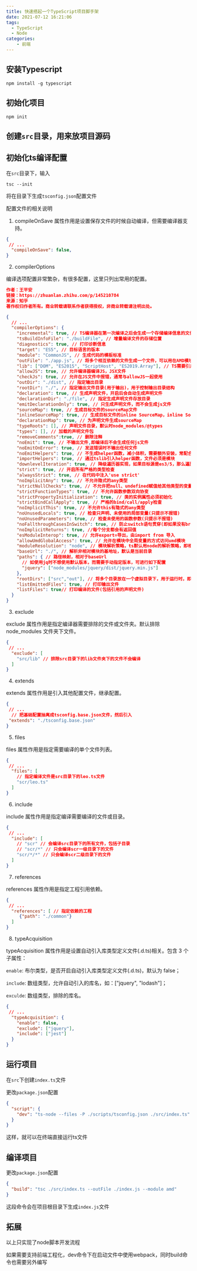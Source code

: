 ```yaml
---
title: 快速搭起一个TypeScript项目脚手架
date: 2021-07-12 16:21:06
tags:
  - TypeScript
  - Node
categories:
    - 前端
---
```


## 安装Typescript

```
npm install -g typescript
```

## 初始化项目

```
npm init
```

## 创建`src`目录，用来放项目源码

## 初始化ts编译配置

在`src`目录下，输入

```
tsc --init
```

将在目录下生成``tsconfig.json``配置文件

配置文件的相关说明

1. compileOnSave 属性作用是设置保存文件的时候自动编译，但需要编译器支持。

```json
{
 // ...
  "compileOnSave": false,
}
```

2. compilerOptions

编译选项配置非常繁杂，有很多配置，这里只列出常用的配置。

```json
作者：王平安
链接：https://zhuanlan.zhihu.com/p/145210784
来源：知乎
著作权归作者所有。商业转载请联系作者获得授权，非商业转载请注明出处。

{
  // ...
  "compilerOptions": {
    "incremental": true, // TS编译器在第一次编译之后会生成一个存储编译信息的文件，第二次编译会在第一次的基础上进行增量编译，可以提高编译的速度
    "tsBuildInfoFile": "./buildFile", // 增量编译文件的存储位置
    "diagnostics": true, // 打印诊断信息 
    "target": "ES5", // 目标语言的版本
    "module": "CommonJS", // 生成代码的模板标准
    "outFile": "./app.js", // 将多个相互依赖的文件生成一个文件，可以用在AMD模块中，即开启时应设置"module": "AMD",
    "lib": ["DOM", "ES2015", "ScriptHost", "ES2019.Array"], // TS需要引用的库，即声明文件，es5 默认引用dom、es5、scripthost,如需要使用es的高级版本特性，通常都需要配置，如es8的数组新特性需要引入"ES2019.Array",
    "allowJS": true, // 允许编译器编译JS，JSX文件
    "checkJs": true, // 允许在JS文件中报错，通常与allowJS一起使用
    "outDir": "./dist", // 指定输出目录
    "rootDir": "./", // 指定输出文件目录(用于输出)，用于控制输出目录结构
    "declaration": true, // 生成声明文件，开启后会自动生成声明文件
    "declarationDir": "./file", // 指定生成声明文件存放目录
    "emitDeclarationOnly": true, // 只生成声明文件，而不会生成js文件
    "sourceMap": true, // 生成目标文件的sourceMap文件
    "inlineSourceMap": true, // 生成目标文件的inline SourceMap，inline SourceMap会包含在生成的js文件中
    "declarationMap": true, // 为声明文件生成sourceMap
    "typeRoots": [], // 声明文件目录，默认时node_modules/@types
    "types": [], // 加载的声明文件包
    "removeComments":true, // 删除注释 
    "noEmit": true, // 不输出文件,即编译后不会生成任何js文件
    "noEmitOnError": true, // 发送错误时不输出任何文件
    "noEmitHelpers": true, // 不生成helper函数，减小体积，需要额外安装，常配合importHelpers一起使用
    "importHelpers": true, // 通过tslib引入helper函数，文件必须是模块
    "downlevelIteration": true, // 降级遍历器实现，如果目标源是es3/5，那么遍历器会有降级的实现
    "strict": true, // 开启所有严格的类型检查
    "alwaysStrict": true, // 在代码中注入'use strict'
    "noImplicitAny": true, // 不允许隐式的any类型
    "strictNullChecks": true, // 不允许把null、undefined赋值给其他类型的变量
    "strictFunctionTypes": true, // 不允许函数参数双向协变
    "strictPropertyInitialization": true, // 类的实例属性必须初始化
    "strictBindCallApply": true, // 严格的bind/call/apply检查
    "noImplicitThis": true, // 不允许this有隐式的any类型
    "noUnusedLocals": true, // 检查只声明、未使用的局部变量(只提示不报错)
    "noUnusedParameters": true, // 检查未使用的函数参数(只提示不报错)
    "noFallthroughCasesInSwitch": true, // 防止switch语句贯穿(即如果没有break语句后面不会执行)
    "noImplicitReturns": true, //每个分支都会有返回值
    "esModuleInterop": true, // 允许export=导出，由import from 导入
    "allowUmdGlobalAccess": true, // 允许在模块中全局变量的方式访问umd模块
    "moduleResolution": "node", // 模块解析策略，ts默认用node的解析策略，即相对的方式导入
    "baseUrl": "./", // 解析非相对模块的基地址，默认是当前目录
    "paths": { // 路径映射，相对于baseUrl
      // 如使用jq时不想使用默认版本，而需要手动指定版本，可进行如下配置
      "jquery": ["node_modules/jquery/dist/jquery.min.js"]
    },
    "rootDirs": ["src","out"], // 将多个目录放在一个虚拟目录下，用于运行时，即编译后引入文件的位置可能发生变化，这也设置可以虚拟src和out在同一个目录下，不用再去改变路径也不会报错
    "listEmittedFiles": true, // 打印输出文件
    "listFiles": true// 打印编译的文件(包括引用的声明文件)
  }
}
```

3. exclude

exclude 属性作用是指定编译器需要排除的文件或文件夹。默认排除 node_modules 文件夹下文件。

```json
{
 // ...
  "exclude": [
    "src/lib" // 排除src目录下的lib文件夹下的文件不会编译
  ]
}
```

4. extends

extends 属性作用是引入其他配置文件，继承配置。

```json
{
 // ...
  // 把基础配置抽离成tsconfig.base.json文件，然后引入
 "extends": "./tsconfig.base.json"
}
```

5. files

files 属性作用是指定需要编译的单个文件列表。

```json
{
 // ...
  "files": [
    // 指定编译文件是src目录下的leo.ts文件
    "scr/leo.ts"
  ]
}
```

6. include

include 属性作用是指定编译需要编译的文件或目录。

```json
{
 // ...
  "include": [
    // "scr" // 会编译src目录下的所有文件，包括子目录
    // "scr/*" // 只会编译scr一级目录下的文件
    "scr/*/*" // 只会编译scr二级目录下的文件
  ]
}
```

7. references

references 属性作用是指定工程引用依赖。

```json
{
 // ...
  "references": [ // 指定依赖的工程
     {"path": "./common"}
  ]
}
```

8. typeAcquisition

typeAcquisition 属性作用是设置自动引入库类型定义文件(.d.ts)相关。包含 3 个子属性：

`enable`: 布尔类型，是否开启自动引入库类型定义文件(.d.ts)，默认为 false；

`include`: 数组类型，允许自动引入的库名，如：["jquery", "lodash"]；

`exculde`: 数组类型，排除的库名。

```json
{
 // ...
  "typeAcquisition": {
    "enable": false,
    "exclude": ["jquery"],
    "include": ["jest"]
  }
}
```

## 运行项目

在`src`下创建`index.ts`文件

更改`package.json`配置

```json
{
  "script": {
    "dev": "ts-node --files -P ./scripts/tsconfig.json ./src/index.ts"
  }
}
```

这样，就可以在终端直接运行ts文件

## 编译项目

更改`package.json`配置

```json
{
  "build": "tsc ./src/index.ts --outFile ./index.js --module amd"
}
```

这段命令会在项目根目录下生成`index.js`文件

## 拓展

以上只实现了node脚本开发流程

如果需要支持前端工程化，dev命令下在启动文件中使用webpack，同时build命令也需要另外编写

